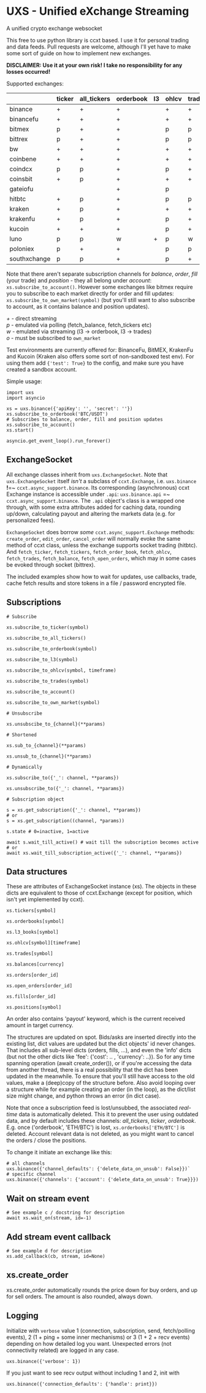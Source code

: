 # UXS - Unified eXchange Streaming
A unified crypto exchange websocket

This free to use python library is ccxt based. I use it for personal trading and data feeds. Pull requests are welcome, although I'll yet have to make some sort of guide on how to implement new exchanges.

**DISCLAIMER: Use it at your own risk! I take no responsibility for any losses occurred!**

Supported exchanges:

|              | ticker | all_tickers | orderbook | l3 | ohlcv | trades | balance | order | fill | position |
|--------------|--------|-------------|-----------|----|-------|--------|---------|-------|------|----------|
| binance      |   +    |      +      |     +     |    |   +   |   +    |    +    |   +   |  p   |          |
| binancefu    |   +    |      +      |     +     |    |   +   |   +    |    +    |   +   |  p   |    +     |
| bitmex       |   p    |      +      |     +     |    |   p   |   p    |    +    |   o   |  o   |    +     |
| bittrex      |   p    |      +      |     +     |    |   p   |   p    |    +    |   +   |  p   |          |
| bw           |   +    |      +      |     +     |    |   +   |   +    |    p    |   p   |      |          |
| coinbene     |   +    |      +      |     +     |    |   +   |   +    |    p    |   p   |      |          |
| coindcx      |   p    |      p      |     +     |    |   p   |   +    |    +    |   p   |  +   |          |
| coinsbit     |   +    |      p      |     +     |    |   +   |   +    |    p    |   p   |  p   |          |
| gateiofu     |        |             |     +     |    |   p   |        |         |       |      |          |
| hitbtc       |   +    |      p      |     +     |    |   p   |   p    |    p    |   +   |  +   |          |
| kraken       |   +    |      p      |     +     |    |   +   |   +    |         |   +   |  +   |          |
| krakenfu     |   +    |      p      |     +     |    |   p   |   +    |    +    |   +   |  +   |    +     |
| kucoin       |   +    |      +      |     +     |    |   p   |   +    |    +    |   o   |  o   |          |
| luno         |   p    |      p      |     w     | +  |   p   |   w    |    p    |   o   |  o   |          |
| poloniex     |   p    |      +      |     +     |    |   p   |   p    |    +    |   +   |  +   |          |
| southxchange |   p    |      p      |     +     |    |   p   |   +    |    p    |   p   |      |          |

Note that there aren't separate subscription channels for *balance*, *order*, *fill* (your trade) and *position* - they all belong under *account*: `xs.subscribe_to_account()`. However some exchanges like bitmex require you to subscribe to each market directly for order and fill updates: `xs.subscribe_to_own_market(symbol)` (but you'll still want to also subscribe to account, as it contains balance and position updates). 

*+* - direct streaming\
*p* - emulated via polling (fetch_balance, fetch_tickers etc)\
*w* - emulated via streaming (l3 -> orderbook, l3 -> trades)\
*o* - must be subscribed to `own_market`

Test environments are currently offered for: BinanceFu, BitMEX, KrakenFu and Kucoin (Kraken also offers some sort of non-sandboxed test env). For using them add `{'test': True}` to the config, and make sure you have created a sandbox account.

Simple usage:

```
import uxs
import asyncio

xs = uxs.binance({'apiKey': '', 'secret': ''})
xs.subscribe_to_orderbook('BTC/USDT')
# Subscribes to balance, order, fill and position updates
xs.subscribe_to_account()
xs.start()

asyncio.get_event_loop().run_forever()
```

## ExchangeSocket

All exchange classes inherit from `uxs.ExchangeSocket`. Note that `uxs.ExchangeSocket` itself *isn't* a subclass of `ccxt.Exchange`, i.e. `uxs.binance` **!**=~ `ccxt.async_support.binance`. Its corresponding (asynchronous) ccxt Exchange instance is accessible under `.api`: `uxs.binance.api` =~ `ccxt.async_support.binance`. The `.api` object's class is a wrapped one through, with some extra attributes added for caching data, rounding up/down, calculating payout and altering the markets data (e.g. for personalized fees).

`ExchangeSocket` does borrow *some* `ccxt.async_support.Exchange` methods: `create_order`, `edit_order`, `cancel_order` will normally evoke the same method of ccxt class, unless the exchange supports socket trading (hitbtc). And `fetch_ticker`, `fetch_tickers`, `fetch_order_book`, `fetch_ohlcv`, `fetch_trades`, `fetch_balance`, `fetch_open_orders`, which may in some cases be evoked through socket (bittrex).

The included examples show how to wait for updates, use callbacks, trade, cache fetch results and store tokens in a file / password encrypted file.

## Subscriptions

```
# Subscribe

xs.subscribe_to_ticker(symbol)

xs.subscribe_to_all_tickers()

xs.subscribe_to_orderbook(symbol)

xs.subscribe_to_l3(symbol)

xs.subscribe_to_ohlcv(symbol, timeframe)

xs.subscribe_to_trades(symbol)

xs.subscribe_to_account()

xs.subscribe_to_own_market(symbol)

# Unsubscribe

xs.unsubscibe_to_{channel}(**params)

# Shortened

xs.sub_to_{channel}(**params)

xs.unsub_to_{channel}(**params)

# Dynamically

xs.subscribe_to({'_': channel, **params})

xs.unsubscribe_to({'_': channel, **params})

# Subscription object

s = xs.get_subscription({'_': channel, **params})
# or
s = xs.get_subscription((channel, *params))

s.state # 0=inactive, 1=active

await s.wait_till_active() # wait till the subscription becomes active
# or
await xs.wait_till_subscription_active({'_': channel, **params})
```

## Data structures

These are attributes of ExchangeSocket instance (xs). The objects in these dicts are equivalent to those of ccxt.Exchange (except for position, which isn't yet implemented by ccxt).

```
xs.tickers[symbol]

xs.orderbooks[symbol]

xs.l3_books[symbol]

xs.ohlcv[symbol][timeframe]

xs.trades[symbol]

xs.balances[currency]

xs.orders[order_id]

xs.open_orders[order_id]

xs.fills[order_id]

xs.positions[symbol]
```

An order also contains 'payout' keyword, which is the current received amount in target currency.

The structures are updated on spot. Bids/asks are inserted directly into the existing list, dict values are updated but the dict objects' id never changes. That includes all sub-level dicts (orders, fills, ...), and even the 'info' dicts (but not the other dicts like 'fee': {'cost': .. , 'currency': ..}). So for any time spanning operation (await create_order()), or if you're accessing the data from another thread, there is a real possibility that the dict has been updated in the meanwhile. To ensure that you'll still have access to the old values, make a (deep)copy of the structure before. Also avoid looping over a structure while for example creating an order (in the loop), as the dict/list size might change, and python throws an error (in dict case).

Note that once a subscription feed is lost/unsubbed, the associated *real-time* data is automatically deleted. This it to prevent the user using outdated data, and by default includes these channels: *all_tickers*, *ticker*, *orderbook*. E.g. once ('orderbook', 'ETH/BTC') is lost, `xs.orderbooks['ETH/BTC']` is deleted. Account relevant data is not deleted, as you might want to cancel the orders / close the positions.

To change it initiate an exchange like this:
```
# all channels
uxs.binance({'channel_defaults': {'delete_data_on_unsub': False}})`
# specific channel
uxs.binance({'channels': {'account': {'delete_data_on_unsub': True}}})
```

## Wait on stream event

```
# See example c / docstring for description
await xs.wait_on(stream, id=-1)
```

## Add stream event callback

```
# See example d for description
xs.add_callback(cb, stream, id=None)
```

## xs.create_order

xs.create_order automatically rounds the price down for buy orders, and up for sell orders. The amount is also rounded, always down.

## Logging

Initialize with `verbose` value 1 (connection, subscription, send, fetch/polling events), 2 (1 + ping + some inner mechanisms) or 3 (1 + 2 + recv events) depending on how detailed log you want. Unexpected errors (not connectivity related) are logged in any case.

```
uxs.binance({'verbose': 1})
```

If you just want to see recv output without including 1 and 2, init with

```
uxs.binance({'connection_defaults': {'handle': print}})
```
